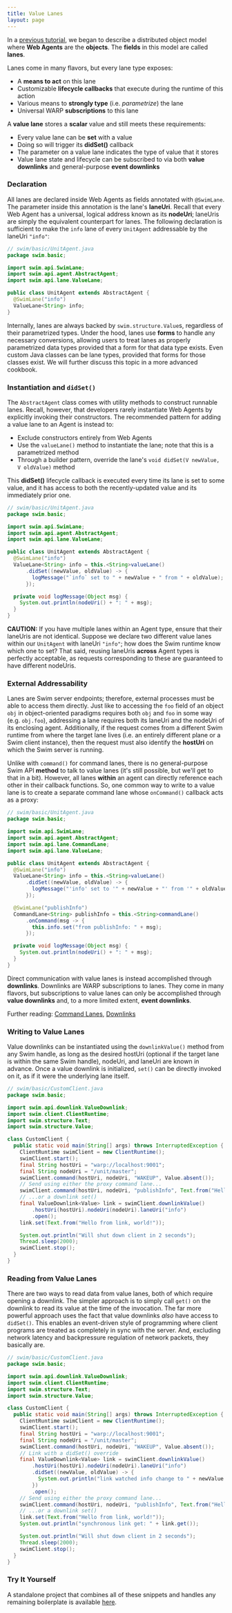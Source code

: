 ```yaml
---
title: Value Lanes
layout: page
---
```


In a [previous tutorial](/tutorials/web-agents), we began to describe a distributed object model where **Web Agents** are the **objects**. The **fields** in this model are called **lanes**.

Lanes come in many flavors, but every lane type exposes:

- A **means to act** on this lane
- Customizable **lifecycle callbacks** that execute during the runtime of this action
- Various means to **strongly type** (i.e. *parametrize*) the lane
- Universal WARP **subscriptions** to this lane

A **value lane** stores a **scalar** value and still meets these requirements:

- Every value lane can be **set** with a value
- Doing so will trigger its **didSet()** callback
- The parameter on a value lane indicates the type of value that it stores
- Value lane state and lifecycle can be subscribed to via both **value downlinks** and general-purpose **event downlinks**

### Declaration

All lanes are declared inside Web Agents as fields annotated with `@SwimLane`. The parameter inside this annotation is the lane's **laneUri**. Recall that every Web Agent has a universal, logical address known as its **nodeUri**; laneUris are simply the equivalent counterpart for lanes.
The following declaration is sufficient to make the `info` lane of every `UnitAgent` addressable by the laneUri `"info"`:

```java
// swim/basic/UnitAgent.java
package swim.basic;

import swim.api.SwimLane;
import swim.api.agent.AbstractAgent;
import swim.api.lane.ValueLane;

public class UnitAgent extends AbstractAgent {
  @SwimLane("info")
  ValueLane<String> info;
}
```

Internally, lanes are always backed by `swim.structure.Value`s, regardless of their parametrized types. Under the hood, lanes use **forms** to handle any necessary conversions, allowing users to treat lanes as properly parametrized data types provided that a form for that data type exists. Even custom Java classes can be lane types, provided that forms for those classes exist. We will further discuss this topic in a more advanced cookbook.

<!-- Further reading: <a href="/tutorials/universal-addressability">Universal Addressability</a>, <a href="/tutorials/structures">Structures</a>
-->

### Instantiation and `didSet()`

The `AbstractAgent` class comes with utility methods to construct runnable lanes. Recall, however, that developers rarely instantiate Web Agents by explicitly invoking their constructors. The recommended pattern for adding a value lane to an Agent is instead to:

- Exclude constructors entirely from Web Agents
- Use the `valueLane()` method to instantiate the lane; note that this is a parametrized method
- Through a builder pattern, override the lane's `void didSet(V newValue, V oldValue)` method

This **didSet()** lifecycle callback is executed every time its lane is set to some value, and it has access to both the recently-updated value and its immediately prior one.

```java
// swim/basic/UnitAgent.java
package swim.basic;

import swim.api.SwimLane;
import swim.api.agent.AbstractAgent;
import swim.api.lane.ValueLane;

public class UnitAgent extends AbstractAgent {
  @SwimLane("info")
  ValueLane<String> info = this.<String>valueLane()
      .didSet((newValue, oldValue) -> {
        logMessage("`info` set to " + newValue + " from " + oldValue);
      });

  private void logMessage(Object msg) {
    System.out.println(nodeUri() + ": " + msg);
  }
}
```

**CAUTION:** If you have multiple lanes within an Agent type, ensure that their laneUris are not identical. Suppose we declare two different value lanes within our `UnitAgent` with laneUri `"info"`; how does the Swim runtime know which one to set? That said, reusing laneUris **across** Agent types is perfectly acceptable, as requests corresponding to these are guaranteed to have different nodeUris.

### External Addressability

Lanes are Swim server endpoints; therefore, external processes must be able to access them directly. Just like to accessing the `foo` field of an object `obj` in object-oriented paradigms requires both `obj` and `foo` in some way (e.g. `obj.foo`), addressing a lane requires both its laneUri and the nodeUri of its enclosing agent. Additionally, if the request comes from a different Swim runtime from where the target lane lives (i.e. an entirely different plane or a Swim client instance), then the request must also identify the **hostUri** on which the Swim server is running.

Unlike with `command()` for command lanes, there is no general-purpose Swim API **method** to talk to value lanes (it's still possible, but we'll get to that in a bit). However, all lanes **within** an agent can directly reference each other in their callback functions. So, one common way to write to a value lane is to create a separate command lane whose `onCommand()` callback acts as a proxy:

```java
// swim/basic/UnitAgent.java
package swim.basic;

import swim.api.SwimLane;
import swim.api.agent.AbstractAgent;
import swim.api.lane.CommandLane;
import swim.api.lane.ValueLane;

public class UnitAgent extends AbstractAgent {
  @SwimLane("info")
  ValueLane<String> info = this.<String>valueLane()
      .didSet((newValue, oldValue) -> {
        logMessage("'info' set to '" + newValue + "' from '" + oldValue + "'");
      });

  @SwimLane("publishInfo")
  CommandLane<String> publishInfo = this.<String>commandLane()
      .onCommand(msg -> {
        this.info.set("from publishInfo: " + msg);
      });

  private void logMessage(Object msg) {
    System.out.println(nodeUri() + ": " + msg);
  }
}
```

Direct communication with value lanes is instead accomplished through **downlinks**. Downlinks are WARP subscriptions to lanes. They come in many flavors, but subscriptions to value lanes can only be accomplished through **value downlinks** and, to a more limited extent, **event downlinks**.

Further reading: [Command Lanes](/tutorials/command-lanes), [Downlinks](/tutorials/downlinks)

### Writing to Value Lanes

Value downlinks can be instantiated using the `downlinkValue()` method from any Swim handle, as long as the desired hostUri (optional if the target lane is within the same Swim handle), nodeUri, and laneUri are known in advance. Once a value downlink is initialized, `set()` can be directly invoked on it, as if it were the underlying lane itself.

```java
// swim/basic/CustomClient.java
package swim.basic;

import swim.api.downlink.ValueDownlink;
import swim.client.ClientRuntime;
import swim.structure.Text;
import swim.structure.Value;

class CustomClient {
  public static void main(String[] args) throws InterruptedException {
    ClientRuntime swimClient = new ClientRuntime();
    swimClient.start();
    final String hostUri = "warp://localhost:9001";
    final String nodeUri = "/unit/master";
    swimClient.command(hostUri, nodeUri, "WAKEUP", Value.absent());
    // Send using either the proxy command lane...
    swimClient.command(hostUri, nodeUri, "publishInfo", Text.from("Hello from command, world!"));
    // ...or a downlink set()
    final ValueDownlink<Value> link = swimClient.downlinkValue()
        .hostUri(hostUri).nodeUri(nodeUri).laneUri("info")
        .open();
    link.set(Text.from("Hello from link, world!"));

    System.out.println("Will shut down client in 2 seconds");
    Thread.sleep(2000);
    swimClient.stop();
  }
}
```

### Reading from Value Lanes

There are two ways to read data from value lanes, both of which require opening a downlink.
The simpler approach is to simply call `get()` on the downlink to read its value at the time of the invocation.
The far more powerful approach uses the fact that value downlinks *also* have access to `didSet()`. This enables an event-driven style of programming where client programs are treated as completely in sync with the server. And, excluding network latency and backpressure regulation of network packets, they basically are.

```java
// swim/basic/CustomClient.java
package swim.basic;

import swim.api.downlink.ValueDownlink;
import swim.client.ClientRuntime;
import swim.structure.Text;
import swim.structure.Value;

class CustomClient {
  public static void main(String[] args) throws InterruptedException {
    ClientRuntime swimClient = new ClientRuntime();
    swimClient.start();
    final String hostUri = "warp://localhost:9001";
    final String nodeUri = "/unit/master";
    swimClient.command(hostUri, nodeUri, "WAKEUP", Value.absent());
    // Link with a didSet() override
    final ValueDownlink<Value> link = swimClient.downlinkValue()
        .hostUri(hostUri).nodeUri(nodeUri).laneUri("info")
        .didSet((newValue, oldValue) -> {
          System.out.println("link watched info change to " + newValue + " from " + oldValue);
        })
        .open();
    // Send using either the proxy command lane...
    swimClient.command(hostUri, nodeUri, "publishInfo", Text.from("Hello from command, world!"));
    // ...or a downlink set()
    link.set(Text.from("Hello from link, world!"));
    System.out.println("synchronous link get: " + link.get());

    System.out.println("Will shut down client in 2 seconds");
    Thread.sleep(2000);
    swimClient.stop();
  }
}
```

### Try It Yourself

A standalone project that combines all of these snippets and handles any remaining boilerplate is available [here](https://github.com/swimos/cookbook/tree/master/value_lanes).
